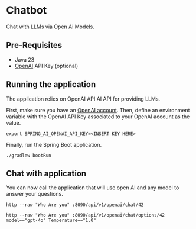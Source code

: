 # Chatbot

Chat with LLMs via Open Ai Models.
## Pre-Requisites

* Java 23
* [OpenAI](https://platform.openai.com) API Key (optional)


## Running the application

The application relies on OpenAI API  AI API for providing LLMs.

First, make sure you have an [OpenAI account](https://platform.openai.com/signup).
Then, define an environment variable with the OpenAI API Key associated to your OpenAI account as the value.

```shell
export SPRING_AI_OPENAI_API_KEY=<INSERT KEY HERE>
```

Finally, run the Spring Boot application.

```shell
./gradlew bootRun
```
## Chat with application

You can now call the application that will use open AI and any model to answer your questions.


```shell
http --raw "Who Are you" :8090/api/v1/openai/chat/42
```
```shell
http --raw "Who Are you" :8090/api/v1/openai/chat/options/42 model=="gpt-4o" Temperature=="1.0"
```

